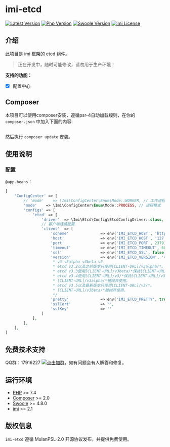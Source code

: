 
# imi-etcd

[![Latest Version](https://img.shields.io/packagist/v/imiphp/imi-etcd.svg)](https://packagist.org/packages/imiphp/imi-etcd)
[![Php Version](https://img.shields.io/badge/php-%3E=7.4-brightgreen.svg)](https://secure.php.net/)
[![Swoole Version](https://img.shields.io/badge/swoole-%3E=4.8.0-brightgreen.svg)](https://github.com/swoole/swoole-src)
[![imi License](https://img.shields.io/badge/license-MulanPSL%202.0-brightgreen.svg)](https://github.com/imiphp/imi-etcd/blob/2.1/LICENSE)

## 介绍

此项目是 imi 框架的 etcd 组件。

> 正在开发中，随时可能修改，请勿用于生产环境！

**支持的功能：**

* [x] 配置中心

## Composer

本项目可以使用composer安装，遵循psr-4自动加载规则，在你的 `composer.json` 中加入下面的内容:

```json

```

然后执行 `composer update` 安装。

## 使用说明

### 配置

`@app.beans`：

```php
[
    'ConfigCenter' => [
        // 'mode'    => \Imi\ConfigCenter\Enum\Mode::WORKER, // 工作进程模式
        'mode'    => \Imi\ConfigCenter\Enum\Mode::PROCESS, // 进程模式
        'configs' => [
            'etcd' => [
                'driver'  => \Imi\Etcd\Config\EtcdConfigDriver::class,
                // 客户端连接配置
                'client'  => [
                    'scheme'              => env('IMI_ETCD_HOST', 'http'), // 主机名
                    'host'                => env('IMI_ETCD_HOST', '127.0.0.1'), // 主机名
                    'port'                => env('IMI_ETCD_PORT', 2379), // 端口号
                    'timeout'             => env('IMI_ETCD_TIMEOUT', 6000), // 网络请求超时时间，单位：毫秒
                    'ssl'                 => env('IMI_ETCD_SSL', false), // 是否使用 ssl(https) 请求
                    'version'             => env('IMI_ETCD_VERSION', 'v3'), /**
                     * v3 v3alpha v3beta v2
                     * etcd v3.2以及之前版本只使用[CLIENT-URL]/v3alpha/*。
                     * etcd v3.3使用[CLIENT-URL]/v3beta/*保持[CLIENT-URL]/v3alpha/*使用。
                     * etcd v3.4使用[CLIENT-URL]/v3/*保持[CLIENT-URL]/v3beta/*使用。
                     * [CLIENT-URL]/v3alpha/*被抛弃使用。
                     * etcd v3.5以及最新版本只使用[CLIENT-URL]/v3/*。
                     * [CLIENT-URL]/v3beta/*被抛弃使用。
                     */
                    'pretty'              => env('IMI_ETCD_PRETTY', true),
                    'sslCert'             => '',
                    'sslKey'              => ''
                ]
            ],
        ],
    ],
]
```

## 免费技术支持

QQ群：17916227 [![点击加群](https://pub.idqqimg.com/wpa/images/group.png "点击加群")](https://jq.qq.com/?_wv=1027&k=5wXf4Zq)，如有问题会有人解答和修复。

## 运行环境

* [PHP](https://php.net/) >= 7.4
* [Composer](https://getcomposer.org/) >= 2.0
* [Swoole](https://www.swoole.com/) >= 4.8.0
* [imi](https://www.imiphp.com/) >= 2.1

## 版权信息

`imi-etcd` 遵循 MulanPSL-2.0 开源协议发布，并提供免费使用。
